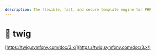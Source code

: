 ```yaml
---
description: The flexible, fast, and secure template engine for PHP
---
```


# 🔩 twig

[https://twig.symfony.com/doc/3.x/](https://twig.symfony.com/doc/3.x/)
